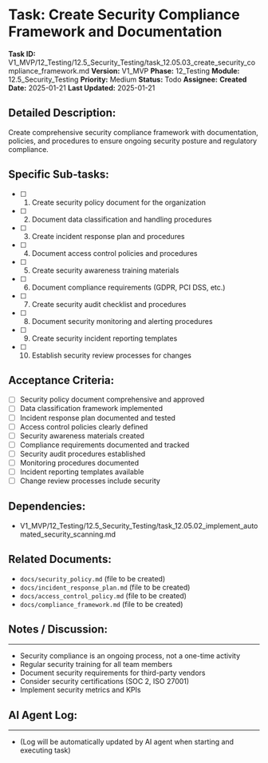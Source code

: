# Task: Create Security Compliance Framework and Documentation

**Task ID:** V1_MVP/12_Testing/12.5_Security_Testing/task_12.05.03_create_security_compliance_framework.md
**Version:** V1_MVP
**Phase:** 12_Testing
**Module:** 12.5_Security_Testing
**Priority:** Medium
**Status:** Todo
**Assignee:**
**Created Date:** 2025-01-21
**Last Updated:** 2025-01-21

## Detailed Description:
Create comprehensive security compliance framework with documentation, policies, and procedures to ensure ongoing security posture and regulatory compliance.

## Specific Sub-tasks:
- [ ] 1. Create security policy document for the organization
- [ ] 2. Document data classification and handling procedures
- [ ] 3. Create incident response plan and procedures
- [ ] 4. Document access control policies and procedures
- [ ] 5. Create security awareness training materials
- [ ] 6. Document compliance requirements (GDPR, PCI DSS, etc.)
- [ ] 7. Create security audit checklist and procedures
- [ ] 8. Document security monitoring and alerting procedures
- [ ] 9. Create security incident reporting templates
- [ ] 10. Establish security review processes for changes

## Acceptance Criteria:
- [ ] Security policy document comprehensive and approved
- [ ] Data classification framework implemented
- [ ] Incident response plan documented and tested
- [ ] Access control policies clearly defined
- [ ] Security awareness materials created
- [ ] Compliance requirements documented and tracked
- [ ] Security audit procedures established
- [ ] Monitoring procedures documented
- [ ] Incident reporting templates available
- [ ] Change review processes include security

## Dependencies:
- V1_MVP/12_Testing/12.5_Security_Testing/task_12.05.02_implement_automated_security_scanning.md

## Related Documents:
- `docs/security_policy.md` (file to be created)
- `docs/incident_response_plan.md` (file to be created)
- `docs/access_control_policy.md` (file to be created)
- `docs/compliance_framework.md` (file to be created)

## Notes / Discussion:
---
* Security compliance is an ongoing process, not a one-time activity
* Regular security training for all team members
* Document security requirements for third-party vendors
* Consider security certifications (SOC 2, ISO 27001)
* Implement security metrics and KPIs

## AI Agent Log:
---
* (Log will be automatically updated by AI agent when starting and executing task)
